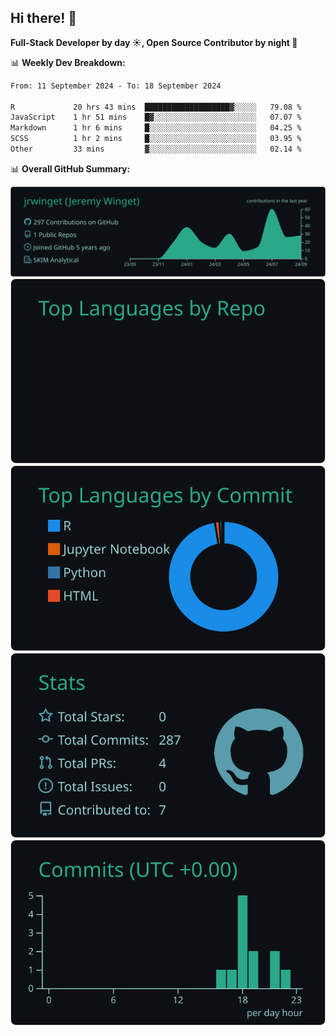 ## Hi there! 👋

**Full-Stack Developer by day ☀️, Open Source Contributor by night 🌙**

📊 **Weekly Dev Breakdown:**
<!--START_SECTION:waka-->

```txt
From: 11 September 2024 - To: 18 September 2024

R             20 hrs 43 mins  ███████████████████▓░░░░░   79.08 %
JavaScript    1 hr 51 mins    █▓░░░░░░░░░░░░░░░░░░░░░░░   07.07 %
Markdown      1 hr 6 mins     █░░░░░░░░░░░░░░░░░░░░░░░░   04.25 %
SCSS          1 hr 2 mins     █░░░░░░░░░░░░░░░░░░░░░░░░   03.95 %
Other         33 mins         ▓░░░░░░░░░░░░░░░░░░░░░░░░   02.14 %
```

<!--END_SECTION:waka-->

📊 **Overall GitHub Summary:**

[![](https://raw.githubusercontent.com/jrwinget/jrwinget/main/profile-summary-card-output/gotham/0-profile-details.svg)](https://github.com/vn7n24fzkq/github-profile-summary-cards)
[![](https://raw.githubusercontent.com/jrwinget/jrwinget/main/profile-summary-card-output/gotham/1-repos-per-language.svg)](https://github.com/vn7n24fzkq/github-profile-summary-cards) [![](https://raw.githubusercontent.com/jrwinget/jrwinget/main/profile-summary-card-output/gotham/2-most-commit-language.svg)](https://github.com/vn7n24fzkq/github-profile-summary-cards)
[![](https://raw.githubusercontent.com/jrwinget/jrwinget/main/profile-summary-card-output/gotham/3-stats.svg)](https://github.com/vn7n24fzkq/github-profile-summary-cards) [![](https://raw.githubusercontent.com/jrwinget/jrwinget/main/profile-summary-card-output/gotham/4-productive-time.svg)](https://github.com/vn7n24fzkq/github-profile-summary-cards)
